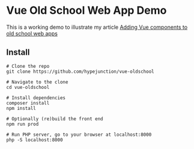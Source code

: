 # Vue Old School Web App Demo

This is a working demo to illustrate my article [Adding Vue components to old school web apps](https://itnext.io/adding-vue-components-to-old-school-web-apps-1f6c2339d599)


## Install

```
# Clone the repo
git clone https://github.com/hypejunction/vue-oldschool

# Navigate to the clone
cd vue-oldschool

# Install dependencies
composer install
npm install

# Optionally (re)build the front end
npm run prod

# Run PHP server, go to your browser at localhost:8000
php -S localhost:8000
```
